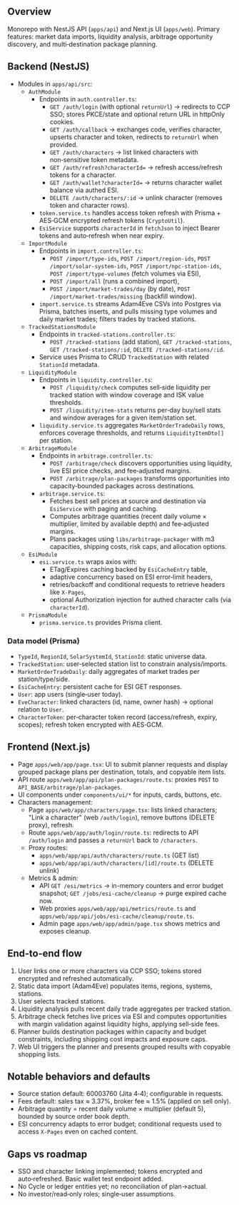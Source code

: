 ## Overview

Monorepo with NestJS API (`apps/api`) and Next.js UI (`apps/web`). Primary features: market data imports, liquidity analysis, arbitrage opportunity discovery, and multi‑destination package planning.

## Backend (NestJS)

- Modules in `apps/api/src`:
  - `AuthModule`
    - Endpoints in `auth.controller.ts`:
      - `GET /auth/login` (with optional `returnUrl`) → redirects to CCP SSO; stores PKCE/state and optional return URL in httpOnly cookies.
      - `GET /auth/callback` → exchanges code, verifies character, upserts character and token, redirects to `returnUrl` when provided.
      - `GET /auth/characters` → list linked characters with non‑sensitive token metadata.
      - `GET /auth/refresh?characterId=` → refresh access/refresh tokens for a character.
      - `GET /auth/wallet?characterId=` → returns character wallet balance via authed ESI.
      - `DELETE /auth/characters/:id` → unlink character (removes token and character rows).
    - `token.service.ts` handles access token refresh with Prisma + AES‑GCM encrypted refresh tokens (`CryptoUtil`).
    - `EsiService` supports `characterId` in `fetchJson` to inject Bearer tokens and auto‑refresh when near expiry.
  - `ImportModule`
    - Endpoints in `import.controller.ts`:
      - `POST /import/type-ids`, `POST /import/region-ids`, `POST /import/solar-system-ids`, `POST /import/npc-station-ids`, `POST /import/type-volumes` (fetch volumes via ESI),
      - `POST /import/all` (runs a combined import),
      - `POST /import/market-trades/day` (by date), `POST /import/market-trades/missing` (backfill window).
    - `import.service.ts` streams Adam4Eve CSVs into Postgres via Prisma, batches inserts, and pulls missing type volumes and daily market trades; filters trades by tracked stations.
  - `TrackedStationsModule`
    - Endpoints in `tracked-stations.controller.ts`:
      - `POST /tracked-stations` (add station), `GET /tracked-stations`, `GET /tracked-stations/:id`, `DELETE /tracked-stations/:id`.
    - Service uses Prisma to CRUD `TrackedStation` with related `StationId` metadata.
  - `LiquidityModule`
    - Endpoints in `liquidity.controller.ts`:
      - `POST /liquidity/check` computes sell‑side liquidity per tracked station with window coverage and ISK value thresholds.
      - `POST /liquidity/item-stats` returns per‑day buy/sell stats and window averages for a given item/station set.
    - `liquidity.service.ts` aggregates `MarketOrderTradeDaily` rows, enforces coverage thresholds, and returns `LiquidityItemDto[]` per station.
  - `ArbitrageModule`
    - Endpoints in `arbitrage.controller.ts`:
      - `POST /arbitrage/check` discovers opportunities using liquidity, live ESI price checks, and fee‑adjusted margins.
      - `POST /arbitrage/plan-packages` transforms opportunities into capacity‑bounded packages across destinations.
    - `arbitrage.service.ts`:
      - Fetches best sell prices at source and destination via `EsiService` with paging and caching.
      - Computes arbitrage quantities (recent daily volume × multiplier, limited by available depth) and fee‑adjusted margins.
      - Plans packages using `libs/arbitrage-packager` with m3 capacities, shipping costs, risk caps, and allocation options.
  - `EsiModule`
    - `esi.service.ts` wraps axios with:
      - ETag/Expires caching backed by `EsiCacheEntry` table,
      - adaptive concurrency based on ESI error‑limit headers,
      - retries/backoff and conditional requests to retrieve headers like `X-Pages`,
      - optional Authorization injection for authed character calls (via `characterId`).
  - `PrismaModule`
    - `prisma.service.ts` provides Prisma client.

### Data model (Prisma)

- `TypeId`, `RegionId`, `SolarSystemId`, `StationId`: static universe data.
- `TrackedStation`: user‑selected station list to constrain analysis/imports.
- `MarketOrderTradeDaily`: daily aggregates of market trades per station/type/side.
- `EsiCacheEntry`: persistent cache for ESI GET responses.
- `User`: app users (single‑user today).
- `EveCharacter`: linked characters (id, name, owner hash) → optional relation to `User`.
- `CharacterToken`: per‑character token record (access/refresh, expiry, scopes); refresh token encrypted with AES‑GCM.

## Frontend (Next.js)

- Page `apps/web/app/page.tsx`: UI to submit planner requests and display grouped package plans per destination, totals, and copyable item lists.
- API route `apps/web/app/api/plan-packages/route.ts`: proxies `POST` to `API_BASE/arbitrage/plan-packages`.
- UI components under `components/ui/*` for inputs, cards, buttons, etc.
- Characters management:
  - Page `apps/web/app/characters/page.tsx`: lists linked characters; "Link a character" (web `/auth/login`), remove buttons (DELETE proxy), refresh.
  - Route `apps/web/app/auth/login/route.ts`: redirects to API `/auth/login` and passes a `returnUrl` back to `/characters`.
  - Proxy routes:
    - `apps/web/app/api/auth/characters/route.ts` (GET list)
    - `apps/web/app/api/auth/characters/[id]/route.ts` (DELETE unlink)
  - Metrics & admin:
    - API `GET /esi/metrics` → in-memory counters and error budget snapshot; `GET /jobs/esi-cache/cleanup` → purge expired cache now.
    - Web proxies `apps/web/app/api/metrics/route.ts` and `apps/web/app/api/jobs/esi-cache/cleanup/route.ts`.
    - Admin page `apps/web/app/admin/page.tsx` shows metrics and exposes cleanup.

## End‑to‑end flow

1. User links one or more characters via CCP SSO; tokens stored encrypted and refreshed automatically.
2. Static data import (Adam4Eve) populates items, regions, systems, stations.
3. User selects tracked stations.
4. Liquidity analysis pulls recent daily trade aggregates per tracked station.
5. Arbitrage check fetches live prices via ESI and computes opportunities with margin validation against liquidity highs, applying sell‑side fees.
6. Planner builds destination packages within capacity and budget constraints, including shipping cost impacts and exposure caps.
7. Web UI triggers the planner and presents grouped results with copyable shopping lists.

## Notable behaviors and defaults

- Source station default: 60003760 (Jita 4‑4); configurable in requests.
- Fees default: sales tax ≈ 3.37%, broker fee ≈ 1.5% (applied on sell only).
- Arbitrage quantity = recent daily volume × multiplier (default 5), bounded by source order book depth.
- ESI concurrency adapts to error budget; conditional requests used to access `X-Pages` even on cached content.

## Gaps vs roadmap

- SSO and character linking implemented; tokens encrypted and auto‑refreshed. Basic wallet test endpoint added.
- No Cycle or ledger entities yet; no reconciliation of plan→actual.
- No investor/read‑only roles; single‑user assumptions.
